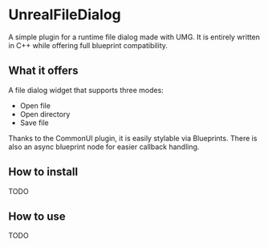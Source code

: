 # UnrealFileDialog
A simple plugin for a runtime file dialog made with UMG. It is entirely written in C++ while offering full blueprint compatibility.

## What it offers

A file dialog widget that supports three modes:
- Open file
- Open directory
- Save file

Thanks to the CommonUI plugin, it is easily stylable via Blueprints.
There is also an async blueprint node for easier callback handling.

## How to install

TODO

## How to use

TODO
